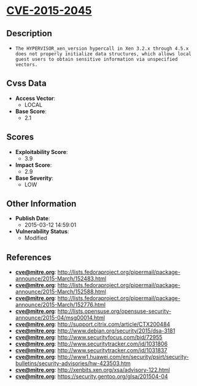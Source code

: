 
# [CVE-2015-2045](https://cve.mitre.org/cgi-bin/cvename.cgi?name=CVE-2015-2045)

## Description

- `The HYPERVISOR_xen_version hypercall in Xen 3.2.x through 4.5.x does not properly initialize data structures, which allows local guest users to obtain sensitive information via unspecified vectors.`

## Cvss Data

- **Access Vector**:
  - LOCAL
- **Base Score**:
  - 2.1

## Scores

- **Exploitability Score**:
  - 3.9
- **Impact Score**:
  - 2.9
- **Base Severity**:
  - LOW

## Other Information

- **Publish Date**:
  - 2015-03-12 14:59:01
- **Vulnerability Status**:
  - Modified

## References

- **cve@mitre.org**: http://lists.fedoraproject.org/pipermail/package-announce/2015-March/152483.html
- **cve@mitre.org**: http://lists.fedoraproject.org/pipermail/package-announce/2015-March/152588.html
- **cve@mitre.org**: http://lists.fedoraproject.org/pipermail/package-announce/2015-March/152776.html
- **cve@mitre.org**: http://lists.opensuse.org/opensuse-security-announce/2015-04/msg00014.html
- **cve@mitre.org**: http://support.citrix.com/article/CTX200484
- **cve@mitre.org**: http://www.debian.org/security/2015/dsa-3181
- **cve@mitre.org**: http://www.securityfocus.com/bid/72955
- **cve@mitre.org**: http://www.securitytracker.com/id/1031806
- **cve@mitre.org**: http://www.securitytracker.com/id/1031837
- **cve@mitre.org**: http://www1.huawei.com/en/security/psirt/security-bulletins/security-advisories/hw-423503.htm
- **cve@mitre.org**: http://xenbits.xen.org/xsa/advisory-122.html
- **cve@mitre.org**: https://security.gentoo.org/glsa/201504-04
